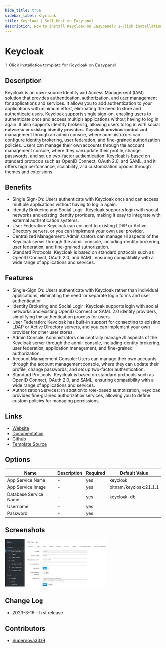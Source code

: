 ```yaml
---
hide_title: true
sidebar_label: Keycloak
title: Keycloak | Self-Host on Easypanel
description: How to install Keycloak on Easypanel? 1-Click installation template for Keycloak on Easypanel
---
```


<!-- generated -->

# Keycloak

1-Click installation template for Keycloak on Easypanel

## Description

Keycloak is an open-source Identity and Access Management (IAM) solution that provides authentication, authorization, and user management for applications and services. It allows you to add authentication to your applications with minimum effort, eliminating the need to store and authenticate users. Keycloak supports single sign-on, enabling users to authenticate once and access multiple applications without having to log in again. It also supports identity brokering, allowing users to log in with social networks or existing identity providers. Keycloak provides centralized management through an admin console, where administrators can configure identity brokering, user federation, and fine-grained authorization policies. Users can manage their own accounts through the account management console, where they can update their profile, change passwords, and set up two-factor authentication. Keycloak is based on standard protocols such as OpenID Connect, OAuth 2.0, and SAML, and it offers high performance, scalability, and customization options through themes and extensions.

## Benefits

- Single Sign-On: Users authenticate with Keycloak once and can access multiple applications without having to log in again.
- Identity Brokering and Social Login: Keycloak supports login with social networks and existing identity providers, making it easy to integrate with external authentication systems.
- User Federation: Keycloak can connect to existing LDAP or Active Directory servers, or you can implement your own user provider.
- Centralized Management: Administrators can manage all aspects of the Keycloak server through the admin console, including identity brokering, user federation, and fine-grained authorization.
- Standard Protocols: Keycloak is based on standard protocols such as OpenID Connect, OAuth 2.0, and SAML, ensuring compatibility with a wide range of applications and services.

## Features

- Single-Sign On: Users authenticate with Keycloak rather than individual applications, eliminating the need for separate login forms and user authentication.
- Identity Brokering and Social Login: Keycloak supports login with social networks and existing OpenID Connect or SAML 2.0 identity providers, simplifying the authentication process for users.
- User Federation: Keycloak has built-in support for connecting to existing LDAP or Active Directory servers, and you can implement your own provider for other user stores.
- Admin Console: Administrators can centrally manage all aspects of the Keycloak server through the admin console, including identity brokering, user federation, application management, and fine-grained authorization.
- Account Management Console: Users can manage their own accounts through the account management console, where they can update their profile, change passwords, and set up two-factor authentication.
- Standard Protocols: Keycloak is based on standard protocols such as OpenID Connect, OAuth 2.0, and SAML, ensuring compatibility with a wide range of applications and services.
- Authorization Services: In addition to role-based authorization, Keycloak provides fine-grained authorization services, allowing you to define custom policies for managing permissions.

## Links

- [Website](https://www.keycloak.org)
- [Documentation](https://www.keycloak.org/documentation)
- [Github](https://github.com/keycloak/keycloak)
- [Template Source](https://github.com/easypanel-io/templates/tree/main/templates/keycloak)

## Options

Name | Description | Required | Default Value
-|-|-|-
App Service Name | - | yes | keycloak
App Service Image | - | yes | bitnami/keycloak:21.1.1
Database Service Name | - | yes | keycloak-db
Username | - | yes | 
Password | - | yes | 

## Screenshots

![Keycloak Screenshot](./assets/screenshot.png)

## Change Log

- 2023-3-16 – first release

## Contributors

- [Supernova3339](https://github.com/Supernova3339)
